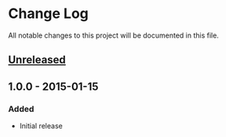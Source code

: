 # Change Log
All notable changes to this project will be documented in this file.

## [Unreleased][unreleased]

## 1.0.0 - 2015-01-15
### Added
- Initial release

[unreleased]: https://github.com/eBayEnterprise/RetailOrderManagement-SDK/compare/1.0.0...HEAD
